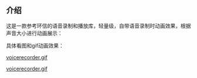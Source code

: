 
## 介绍

这是一款参考环信的语音录制和播放库，轻量级，自带语音录制时动画效果，根据声音大小进行动画展示：
 
具体看图和gif动画效果：

[voicerecorder.gif](https://github.com/wangshanhai/VoiceRecorder/blob/master/image/voicerecorder.gif)


[voicerecorder.gif](https://github.com/wangshanhai/VoiceRecorder/blob/master/image/voicerecorder2.gif)
